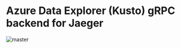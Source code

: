 # Azure Data Explorer (Kusto) gRPC backend for Jaeger

![master](https://github.com/dodopizza/jaeger-kusto/workflows/master/badge.svg)
